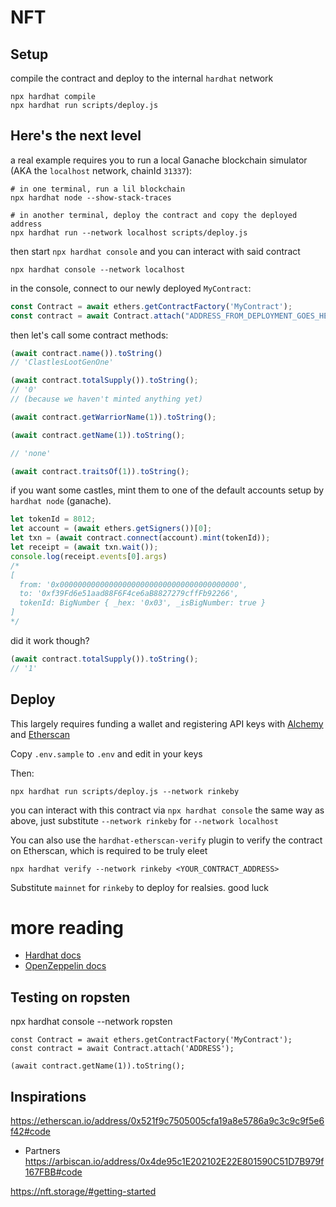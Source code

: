 # NFT


## Setup


compile the contract and deploy to the internal `hardhat` network

```
npx hardhat compile
npx hardhat run scripts/deploy.js
```

## Here's the next level

a real example requires you to run a local Ganache blockchain simulator (AKA the `localhost` network, chainId `31337`):

```shell
# in one terminal, run a lil blockchain
npx hardhat node --show-stack-traces

# in another terminal, deploy the contract and copy the deployed address
npx hardhat run --network localhost scripts/deploy.js
```

then start `npx hardhat console` and you can interact with said contract

```shell
npx hardhat console --network localhost
```

in the console, connect to our newly deployed `MyContract`:

```javascript
const Contract = await ethers.getContractFactory('MyContract');
const contract = await Contract.attach("ADDRESS_FROM_DEPLOYMENT_GOES_HERE");
```

then let's call some contract methods:

```javascript
(await contract.name()).toString()
// 'ClastlesLootGenOne'

(await contract.totalSupply()).toString();
// '0'
// (because we haven't minted anything yet)

(await contract.getWarriorName(1)).toString();

(await contract.getName(1)).toString();

// 'none'

(await contract.traitsOf(1)).toString();
```

if you want some castles, mint them to one of the default accounts setup by `hardhat node` (ganache). 

```javascript
let tokenId = 8012;
let account = (await ethers.getSigners())[0];
let txn = (await contract.connect(account).mint(tokenId));
let receipt = (await txn.wait());
console.log(receipt.events[0].args)
/*
[
  from: '0x0000000000000000000000000000000000000000',
  to: '0xf39Fd6e51aad88F6F4ce6aB8827279cffFb92266',
  tokenId: BigNumber { _hex: '0x03', _isBigNumber: true }
]
*/
```

did it work though?
```javascript
(await contract.totalSupply()).toString();
// '1'

```



## Deploy 

This largely requires funding a wallet and registering API keys with [Alchemy](https://docs.alchemy.com/alchemy/introduction/getting-started) and [Etherscan]()

Copy `.env.sample` to `.env` and edit in your keys

Then:

```shell
npx hardhat run scripts/deploy.js --network rinkeby
```

you can interact with this contract via `npx hardhat console` the same way as above, just substitute `--network rinkeby` for `--network localhost`

You can also use the `hardhat-etherscan-verify` plugin to verify the contract on Etherscan, which is required to be truly eleet

```
npx hardhat verify --network rinkeby <YOUR_CONTRACT_ADDRESS>
```

Substitute `mainnet` for `rinkeby` to deploy for realsies. good luck


# more reading

* [Hardhat docs](https://hardhat.org/getting-started/)
* [OpenZeppelin docs](https://docs.openzeppelin.com/openzeppelin/)


## Testing on ropsten
npx hardhat console --network ropsten


```
const Contract = await ethers.getContractFactory('MyContract');
const contract = await Contract.attach('ADDRESS');

(await contract.getName(1)).toString();
```


## Inspirations
https://etherscan.io/address/0x521f9c7505005cfa19a8e5786a9c3c9c9f5e6f42#code

- Partners https://arbiscan.io/address/0x4de95c1E202102E22E801590C51D7B979f167FBB#code

https://nft.storage/#getting-started